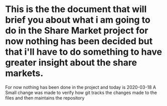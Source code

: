 # This is the the document that will brief you about what i am going to do in the Share Market project for now nothing has been decided but that i'll have to do something to have greater insight about the share markets.

For now nothing has been done in the  project and today is 2020-03-18
A Small change was made to verify how git tracks the changes made to the files and then maintains the repository